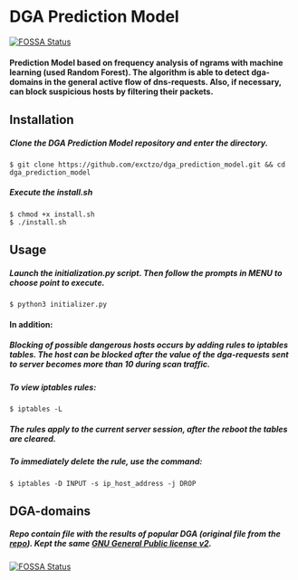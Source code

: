 # DGA Prediction Model
[![FOSSA Status](https://app.fossa.io/api/projects/git%2Bgithub.com%2Fexctzo%2Fdga_prediction_model.svg?type=shield)](https://app.fossa.io/projects/git%2Bgithub.com%2Fexctzo%2Fdga_prediction_model?ref=badge_shield)

#### Prediction Model based on frequency analysis of ngrams with machine learning (used Random Forest). The algorithm is able to detect dga-domains in the general active flow of dns-requests. Also, if necessary, can block suspicious hosts by filtering their packets.

Installation
-
##### Clone the DGA Prediction Model repository and enter the directory.
``` 
$ git clone https://github.com/exctzo/dga_prediction_model.git && cd dga_prediction_model
```
##### Execute the install.sh
```
$ chmod +x install.sh
$ ./install.sh
```


Usage
-
##### Launch the initialization.py script. Then follow the prompts in MENU to choose point to execute.
```
$ python3 initializer.py
```

#### In addition:
##### Blocking of possible dangerous hosts occurs by adding rules to iptables tables. The host can be blocked after the value of the dga-requests sent to server becomes more than 10 during scan traffic.
##### To view iptables rules:
```
$ iptables -L
```
##### The rules apply to the current server session, after the reboot the tables are cleared.
##### To immediately delete the rule, use the command:
```
$ iptables -D INPUT -s ip_host_address -j DROP
```


DGA-domains
-
##### Repo contain file with the results of popular DGA (original file from the [repo](https://github.com/andrewaeva/DGA)). Kept the same [GNU General Public license v2](http://opensource.org/licenses/gpl-2.0.php).

[![FOSSA Status](https://app.fossa.io/api/projects/git%2Bgithub.com%2Fexctzo%2Fdga_prediction_model.svg?type=large)](https://app.fossa.io/projects/git%2Bgithub.com%2Fexctzo%2Fdga_prediction_model?ref=badge_large)